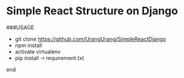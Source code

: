 # Simple React Structure on Django 

###USAGE
- git clone https://github.com/UrangUrang/SimpleReactDjango
- npm install
- activate virtualenv
- pip install -r requirement.txt

end

